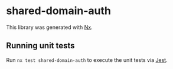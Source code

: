 # shared-domain-auth

This library was generated with [Nx](https://nx.dev).

## Running unit tests

Run `nx test shared-domain-auth` to execute the unit tests via [Jest](https://jestjs.io).
